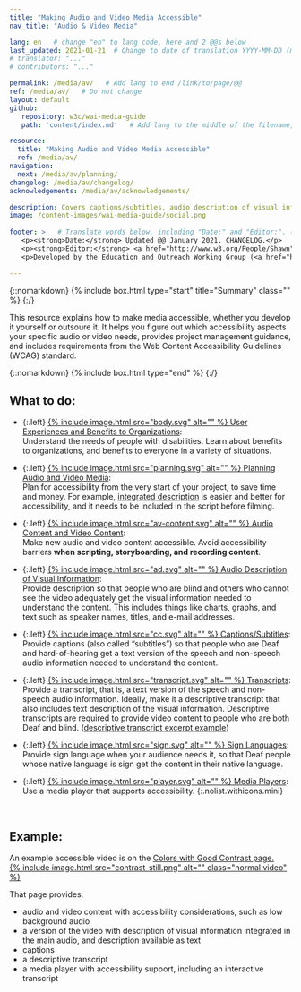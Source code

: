```yaml
---
title: "Making Audio and Video Media Accessible"
nav_title: "Audio & Video Media"

lang: en   # change "en" to lang code, here and 2 @@s below
last_updated: 2021-01-21  # Change to date of translation YYYY-MM-DD (month in middle)
# translator: "..."
# contributors: "..."

permalink: /media/av/   # Add lang to end /link/to/page/@@
ref: /media/av/   # Do not change
layout: default
github:
   repository: w3c/wai-media-guide
   path: 'content/index.md'   # Add lang to the middle of the filename, e.g., index.@@.md

resource:
  title: "Making Audio and Video Media Accessible"
  ref: /media/av/
navigation:
  next: /media/av/planning/
changelog: /media/av/changelog/
acknowledgements: /media/av/acknowledgements/

description: Covers captions/subtitles, audio description of visual information, media players, and other accessibility requirements.
image: /content-images/wai-media-guide/social.png
 
footer: >   # Translate words below, including "Date:" and "Editor:". (Do not update the date.)
   <p><strong>Date:</strong> Updated @@ January 2021. CHANGELOG.</p>
   <p><strong>Editor:</strong> <a href="http://www.w3.org/People/Shawn">Shawn Lawton Henry</a>. ACKNOWLEDGEMENTS lists contributors and credits.</p>
   <p>Developed by the Education and Outreach Working Group (<a href="http://www.w3.org/WAI/EO/">EOWG</a>). Originally drafted as part of the <a href="https://www.w3.org/WAI/WCAGTA/">WCAG TA Project</a> funded by the <abbr title="United States">U.S.</abbr> Access Board. Revised as part of the <a href="https://www.w3.org/WAI/expand-access/">WAI Expanding Access project</a> funded by the Ford Foundation.</p>

---
```


{::nomarkdown}
{% include box.html type="start" title="Summary" class="" %}
{:/}

This resource explains how to make media accessible, whether you develop it yourself or outsoure it. It helps you figure out which accessibility aspects your specific audio or video needs, provides project management guidance, and includes requirements from the Web Content Accessibility Guidelines (WCAG) standard.

{::nomarkdown}
{% include box.html type="end" %}
{:/}

## What to do:

* {:.left} [{% include image.html src="body.svg" alt="" %} User Experiences and Benefits to Organizations](/media/av/users-orgs/):<br>Understand the needs of people with disabilities. Learn about benefits to organizations, and benefits to everyone in a variety of situations.

* {:.left} [{% include image.html src="planning.svg" alt="" %} Planning Audio and Video Media](/media/av/planning/):<br>Plan for accessibility from the very start of your project, to save time and money. For example, [integrated description](/media/av/av-content/#integrate-description) is easier and better for accessibility, and it needs to be included in the script before filming.

* {:.left} [{% include image.html src="av-content.svg" alt="" %} Audio Content and Video Content](/media/av/av-content/):<br>Make new audio and video content accessible. Avoid accessibility barriers **when scripting, storyboarding, and recording content**.

* {:.left} [{% include image.html src="ad.svg" alt="" %} Audio Description of Visual Information](/media/av/description/):<br>Provide description so that people who are blind and others who cannot see the video adequately get the visual information needed to understand the content. This includes things like charts, graphs, and text such as speaker names, titles, and e-mail addresses.

* {:.left} [{% include image.html src="cc.svg" alt="" %} Captions/Subtitles](/media/av/captions/):<br>Provide captions (also called “subtitles”) so that people who are Deaf and hard-of-hearing get a text version of the speech and non-speech audio information needed to understand the content.

* {:.left} [{% include image.html src="transcript.svg" alt="" %} Transcripts](/media/av/transcripts/):<br>Provide a transcript, that is, a text version of the speech and non-speech audio information. Ideally, make it a descriptive transcript that also includes text description of the visual information. Descriptive transcripts are required to provide video content to people who are both Deaf and blind. ([descriptive transcript excerpt example](/WAI/media/av/transcripts/#descriptive))

* {:.left} [{% include image.html src="sign.svg" alt="" %} Sign Languages](/media/av/sign-languages/):<br>Provide sign language when your audience needs it, so that Deaf people whose native language is sign get the content in their native language.

* {:.left} [{% include image.html src="player.svg" alt="" %} Media Players](/media/av/player/):<br>Use a media player that supports accessibility.
{:.nolist.withicons.mini}

<br>

## Example:

An example accessible video is on the [Colors with Good Contrast page.<br>
{% include image.html src="contrast-still.png" alt="" class="normal video" %}](https://www.w3.org/WAI/perspective-videos/contrast/)

That page provides:
* audio and video content with accessibility considerations, such as low background audio
* a version of the video with description of visual information integrated in the main audio, and description available as text
* captions
* a descriptive transcript
* a media player with accessibility support, including an interactive transcript
